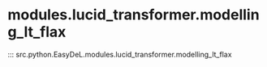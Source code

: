 # modules.lucid_transformer.modelling_lt_flax
::: src.python.EasyDeL.modules.lucid_transformer.modelling_lt_flax